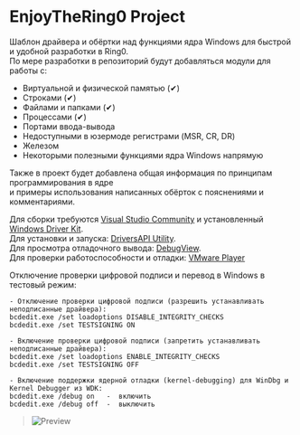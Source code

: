 # EnjoyTheRing0 Project
Шаблон драйвера и обёртки над функциями ядра Windows для быстрой и удобной разработки в Ring0.  
По мере разработки в репозиторий будут добавляться модули для работы с:
* Виртуальной и физической памятью (✔)
* Строками (✔)
* Файлами и папками (✔)
* Процессами (✔)
* Портами ввода-вывода
* Недоступными в юзермоде регистрами (MSR, CR, DR)
* Железом
* Некоторыми полезными функциями ядра Windows напрямую
  
Также в проект будет добавлена общая информация по принципам программирования в ядре  
и примеры использования написанных обёрток с пояснениями и комментариями.  
  
Для сборки требуются [Visual Studio Community](https://www.visualstudio.com/post-download-vs?sku=community&clcid=0x419) 
и установленный [Windows Driver Kit](https://msdn.microsoft.com/en-us/windows/hardware/gg454513.aspx).  
Для установки и запуска: [DriversAPI Utility](https://github.com/HoShiMin/DriversAPI/releases).  
Для просмотра отладочного вывода: [DebugView](https://technet.microsoft.com/ru-ru/sysinternals/bb896647.aspx).  
Для проверки работоспособности и отладки: [VMware Player](http://www.vmware.com/products/player/playerpro-evaluation.html)  
  
Отключение проверки цифровой подписи и перевод в Windows в тестовый режим:  

    - Отключение проверки цифровой подписи (разрешить устанавливать неподписанные драйвера):
    bcdedit.exe /set loadoptions DISABLE_INTEGRITY_CHECKS
    bcdedit.exe /set TESTSIGNING ON

    - Включение проверки цифровой подписи (запретить устанавливать неподписанные драйвера):
    bcdedit.exe /set loadoptions ENABLE_INTEGRITY_CHECKS
    bcdedit.exe /set TESTSIGNING OFF

    - Включение поддержки ядерной отладки (kernel-debugging) для WinDbg и Kernel Debugger из WDK:
    bcdedit.exe /debug on   -  включить
    bcdedit.exe /debug off  -  выключить
  
  >![Preview](http://dl1.joxi.net/drive/0003/1650/247410/160110/a3c3734531.png "Preview")
